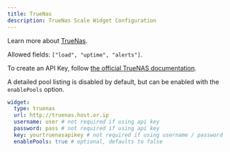 ```yaml
---
title: TrueNas
description: TrueNas Scale Widget Configuration
---
```


Learn more about [TrueNas](https://www.truenas.com/).

Allowed fields: `["load", "uptime", "alerts"]`.

To create an API Key, follow [the official TrueNAS documentation](https://www.truenas.com/docs/scale/scaletutorials/toptoolbar/managingapikeys/).

A detailed pool listing is disabled by default, but can be enabled with the `enablePools` option.

```yaml
widget:
  type: truenas
  url: http://truenas.host.or.ip
  username: user # not required if using api key
  password: pass # not required if using api key
  key: yourtruenasapikey # not required if using username / password
  enablePools: true # optional, defaults to false
```
